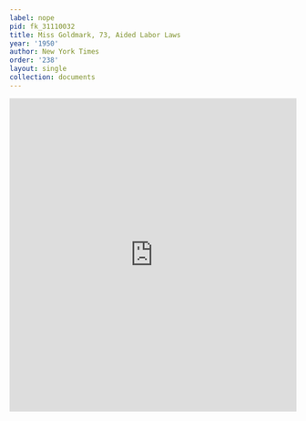 ```yaml
---
label: nope
pid: fk_31110032
title: Miss Goldmark, 73, Aided Labor Laws
year: '1950'
author: New York Times
order: '238'
layout: single
collection: documents
---
```

<iframe src="https://northwestern.app.box.com/embed/s/o04evp06mjab1qvprag4s9b75o1fr1v0?sortColumn=date&view=list" width="100%" height="550" frameborder="0" allowfullscreen webkitallowfullscreen msallowfullscreen></iframe>
